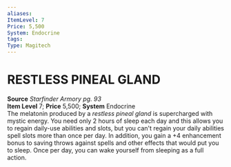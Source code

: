 ```yaml
---
aliases: 
ItemLevel: 7
Price: 5,500
System: Endocrine
tags: 
Type: Magitech
---
```

# RESTLESS PINEAL GLAND
**Source** _Starfinder Armory pg. 93_  
**Item Level** 7; **Price** 5,500; **System** Endocrine  
The melatonin produced by a _restless pineal gland_ is supercharged with mystic energy. You need only 2 hours of sleep each day and this allows you to regain daily-use abilities and slots, but you can't regain your daily abilities spell slots more than once per day. In addition, you gain a +4 enhancement bonus to saving throws against spells and other effects that would put you to sleep. Once per day, you can wake yourself from sleeping as a full action.